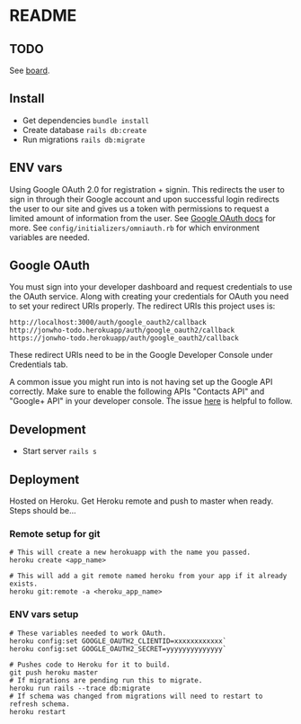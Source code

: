# README

## TODO
See [board](https://github.com/jonwho/todo_rails/projects/1).

## Install
* Get dependencies `bundle install`
* Create database `rails db:create`
* Run migrations `rails db:migrate`

## ENV vars
Using Google OAuth 2.0 for registration + signin. This redirects the user to sign in through
their Google account and upon successful login redirects the user to our site and gives us a
token with permissions to request a limited amount of information from the user.
See [Google OAuth docs](https://developers.google.com/identity/protocols/OAuth2) for more.
See `config/initializers/omniauth.rb` for which environment variables are needed.

## Google OAuth
You must sign into your developer dashboard and request credentials to use the OAuth service.
Along with creating your credentials for OAuth you need to set your redirect URIs properly.
The redirect URIs this project uses is:

```
http://localhost:3000/auth/google_oauth2/callback
http://jonwho-todo.herokuapp/auth/google_oauth2/callback
https://jonwho-todo.herokuapp/auth/google_oauth2/callback
```

These redirect URIs need to be in the Google Developer Console under Credentials tab.

A common issue you might run into is not having set up the Google API correctly. Make sure to
enable the following APIs "Contacts API" and "Google+ API" in your developer console.
The issue [here](https://github.com/zquestz/omniauth-google-oauth2/issues/111) is helpful to
follow.

## Development
* Start server `rails s`

## Deployment
Hosted on Heroku. Get Heroku remote and push to master when ready. Steps should be...

### Remote setup for git
```
# This will create a new herokuapp with the name you passed.
heroku create <app_name>
```

```
# This will add a git remote named heroku from your app if it already exists.
heroku git:remote -a <heroku_app_name>
```

### ENV vars setup
```
# These variables needed to work OAuth.
heroku config:set GOOGLE_OAUTH2_CLIENTID=xxxxxxxxxxxx`
heroku config:set GOOGLE_OAUTH2_SECRET=yyyyyyyyyyyyyy`
```

```
# Pushes code to Heroku for it to build.
git push heroku master
# If migrations are pending run this to migrate.
heroku run rails --trace db:migrate
# If schema was changed from migrations will need to restart to refresh schema.
heroku restart
```
